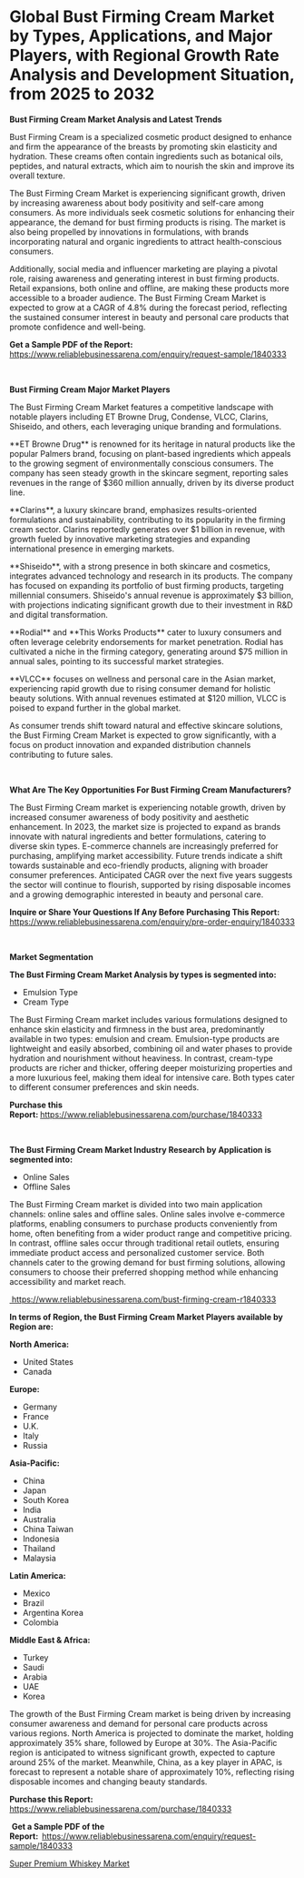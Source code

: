 <p><h1>Global Bust Firming Cream Market by Types, Applications, and Major Players, with Regional Growth Rate Analysis and Development Situation, from 2025 to 2032</h1></p><p><strong>Bust Firming Cream Market Analysis and Latest Trends</strong></p>
<p><p>Bust Firming Cream is a specialized cosmetic product designed to enhance and firm the appearance of the breasts by promoting skin elasticity and hydration. These creams often contain ingredients such as botanical oils, peptides, and natural extracts, which aim to nourish the skin and improve its overall texture.</p><p>The Bust Firming Cream Market is experiencing significant growth, driven by increasing awareness about body positivity and self-care among consumers. As more individuals seek cosmetic solutions for enhancing their appearance, the demand for bust firming products is rising. The market is also being propelled by innovations in formulations, with brands incorporating natural and organic ingredients to attract health-conscious consumers.</p><p>Additionally, social media and influencer marketing are playing a pivotal role, raising awareness and generating interest in bust firming products. Retail expansions, both online and offline, are making these products more accessible to a broader audience. The Bust Firming Cream Market is expected to grow at a CAGR of 4.8% during the forecast period, reflecting the sustained consumer interest in beauty and personal care products that promote confidence and well-being.</p></p>
<p><strong>Get a Sample PDF of the Report:&nbsp;</strong> <a href="https://www.reliablebusinessarena.com/enquiry/request-sample/1840333?utm_campaign=2231&utm_medium=2&utm_source=Github&utm_content=ia&utm_term=09022025&utm_id=bust-firming-cream">https://www.reliablebusinessarena.com/enquiry/request-sample/1840333</a></p>
<p>&nbsp;</p>
<p><strong>Bust Firming Cream Major Market Players</strong></p>
<p><p>The Bust Firming Cream Market features a competitive landscape with notable players including ET Browne Drug, Condense, VLCC, Clarins, Shiseido, and others, each leveraging unique branding and formulations.</p><p>**ET Browne Drug** is renowned for its heritage in natural products like the popular Palmers brand, focusing on plant-based ingredients which appeals to the growing segment of environmentally conscious consumers. The company has seen steady growth in the skincare segment, reporting sales revenues in the range of $360 million annually, driven by its diverse product line.</p><p>**Clarins**, a luxury skincare brand, emphasizes results-oriented formulations and sustainability, contributing to its popularity in the firming cream sector. Clarins reportedly generates over $1 billion in revenue, with growth fueled by innovative marketing strategies and expanding international presence in emerging markets.</p><p>**Shiseido**, with a strong presence in both skincare and cosmetics, integrates advanced technology and research in its products. The company has focused on expanding its portfolio of bust firming products, targeting millennial consumers. Shiseido's annual revenue is approximately $3 billion, with projections indicating significant growth due to their investment in R&D and digital transformation.</p><p>**Rodial** and **This Works Products** cater to luxury consumers and often leverage celebrity endorsements for market penetration. Rodial has cultivated a niche in the firming category, generating around $75 million in annual sales, pointing to its successful market strategies.</p><p>**VLCC** focuses on wellness and personal care in the Asian market, experiencing rapid growth due to rising consumer demand for holistic beauty solutions. With annual revenues estimated at $120 million, VLCC is poised to expand further in the global market.</p><p>As consumer trends shift toward natural and effective skincare solutions, the Bust Firming Cream Market is expected to grow significantly, with a focus on product innovation and expanded distribution channels contributing to future sales.</p></p>
<p>&nbsp;</p>
<p><strong>What Are The Key Opportunities For Bust Firming Cream Manufacturers?</strong></p>
<p><p>The Bust Firming Cream market is experiencing notable growth, driven by increased consumer awareness of body positivity and aesthetic enhancement. In 2023, the market size is projected to expand as brands innovate with natural ingredients and better formulations, catering to diverse skin types. E-commerce channels are increasingly preferred for purchasing, amplifying market accessibility. Future trends indicate a shift towards sustainable and eco-friendly products, aligning with broader consumer preferences. Anticipated CAGR over the next five years suggests the sector will continue to flourish, supported by rising disposable incomes and a growing demographic interested in beauty and personal care.</p></p>
<p><strong>Inquire or Share Your Questions If Any Before Purchasing This Report:</strong> <a href="https://www.reliablebusinessarena.com/enquiry/pre-order-enquiry/1840333?utm_campaign=2231&utm_medium=2&utm_source=Github&utm_content=ia&utm_term=09022025&utm_id=bust-firming-cream">https://www.reliablebusinessarena.com/enquiry/pre-order-enquiry/1840333</a></p>
<p>&nbsp;</p>
<p><strong>Market Segmentation</strong></p>
<p><strong>The Bust Firming Cream Market Analysis by types is segmented into:</strong></p>
<p><ul><li>Emulsion Type</li><li>Cream Type</li></ul></p>
<p><p>The Bust Firming Cream market includes various formulations designed to enhance skin elasticity and firmness in the bust area, predominantly available in two types: emulsion and cream. Emulsion-type products are lightweight and easily absorbed, combining oil and water phases to provide hydration and nourishment without heaviness. In contrast, cream-type products are richer and thicker, offering deeper moisturizing properties and a more luxurious feel, making them ideal for intensive care. Both types cater to different consumer preferences and skin needs.</p></p>
<p><strong>Purchase this Report:&nbsp;</strong><a href="https://www.reliablebusinessarena.com/purchase/1840333?utm_campaign=2231&utm_medium=2&utm_source=Github&utm_content=ia&utm_term=09022025&utm_id=bust-firming-cream">https://www.reliablebusinessarena.com/purchase/1840333</a></p>
<p>&nbsp;</p>
<p><strong>The Bust Firming Cream Market Industry Research by Application is segmented into:</strong></p>
<p><ul><li>Online Sales</li><li>Offline Sales</li></ul></p>
<p><p>The Bust Firming Cream market is divided into two main application channels: online sales and offline sales. Online sales involve e-commerce platforms, enabling consumers to purchase products conveniently from home, often benefiting from a wider product range and competitive pricing. In contrast, offline sales occur through traditional retail outlets, ensuring immediate product access and personalized customer service. Both channels cater to the growing demand for bust firming solutions, allowing consumers to choose their preferred shopping method while enhancing accessibility and market reach.</p></p>
<p><a href="https://www.reliablebusinessarena.com/bust-firming-cream-r1840333?utm_campaign=2231&utm_medium=2&utm_source=Github&utm_content=ia&utm_term=09022025&utm_id=bust-firming-cream">&nbsp;https://www.reliablebusinessarena.com/bust-firming-cream-r1840333</a></p>
<p><strong>In terms of Region, the Bust Firming Cream Market Players available by Region are:</strong></p>
<p>
    <p> <strong> North America: </strong>
        <ul>
            <li>United States</li>
            <li>Canada</li>
        </ul>
        </p> 
    <p> <strong> Europe: </strong>
        <ul>
            <li>Germany</li>
            <li>France</li>
            <li>U.K.</li>
            <li>Italy</li>
            <li>Russia</li>
        </ul>
        </p> 
    <p> <strong> Asia-Pacific: </strong>
        <ul>
            <li>China</li>
            <li>Japan</li>
            <li>South Korea</li>
            <li>India</li>
            <li>Australia</li>
            <li>China Taiwan</li>
            <li>Indonesia</li>
            <li>Thailand</li>
            <li>Malaysia</li>
        </ul>
        </p> 
    <p> <strong> Latin America: </strong>
        <ul>
            <li>Mexico</li>
            <li>Brazil</li>
            <li>Argentina Korea</li>
            <li>Colombia</li>
        </ul>
        </p> 
    <p> <strong> Middle East & Africa: </strong>
        <ul>
            <li>Turkey</li>
            <li>Saudi</li>
            <li>Arabia</li>
            <li>UAE</li>
            <li>Korea</li>
        </ul>
    </p>
    </p>
<p><p>The growth of the Bust Firming Cream market is being driven by increasing consumer awareness and demand for personal care products across various regions. North America is projected to dominate the market, holding approximately 35% share, followed by Europe at 30%. The Asia-Pacific region is anticipated to witness significant growth, expected to capture around 25% of the market. Meanwhile, China, as a key player in APAC, is forecast to represent a notable share of approximately 10%, reflecting rising disposable incomes and changing beauty standards.</p></p>
<p><strong>Purchase this Report: </strong><a href="https://www.reliablebusinessarena.com/purchase/1840333?utm_campaign=2231&utm_medium=2&utm_source=Github&utm_content=ia&utm_term=09022025&utm_id=bust-firming-cream">https://www.reliablebusinessarena.com/purchase/1840333</a></p>
<p>&nbsp;<strong>Get a Sample PDF of the Report:&nbsp;&nbsp;</strong><a href="https://www.reliablebusinessarena.com/enquiry/request-sample/1840333?utm_campaign=2231&utm_medium=2&utm_source=Github&utm_content=ia&utm_term=09022025&utm_id=bust-firming-cream">https://www.reliablebusinessarena.com/enquiry/request-sample/1840333</a></p>
<p><strong></strong></p>
<p><p><a href="https://github.com/ParvinKhatun77/Market-Research-Report-List-1/blob/main/super-premium-whiskey-market.md?utm_campaign=2231&utm_medium=2&utm_source=Github&utm_content=ia&utm_term=09022025&utm_id=bust-firming-cream">Super Premium Whiskey Market</a></p></p>
